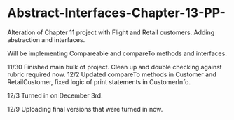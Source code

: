 # Abstract-Interfaces-Chapter-13-PP-
Alteration of Chapter 11 project with Flight and Retail customers. Adding abstraction and interfaces.

Will be implementing Compareable and compareTo methods and interfaces.

11/30 Finished main bulk of project. Clean up and double checking against rubric required now.
12/2 Updated compareTo methods in Customer and RetailCustomer, fixed logic of print statements in CustomerInfo.

12/3 Turned in on December 3rd.

12/9 Uploading final versions that were turned in now.
